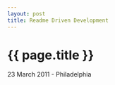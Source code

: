 ```yaml
---
layout: post
title: Readme Driven Development
---
```


{{ page.title }}
================

<p class="meta">23 March 2011 - Philadelphia</p>
